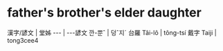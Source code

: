 # father's brother's elder daughter

漢字/諺文 | 堂姊
--- | ---諺文 깐-뿐ˆ | 덩ˆ지ˊ
台羅 Tâi-lô | tông-tsí
戴字 Taiji | tong3cee4
